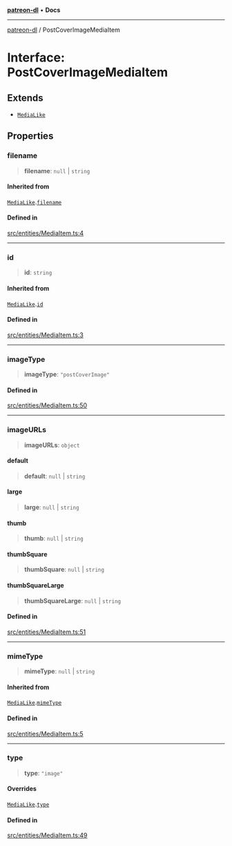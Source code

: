[**patreon-dl**](../README.md) • **Docs**

***

[patreon-dl](../README.md) / PostCoverImageMediaItem

# Interface: PostCoverImageMediaItem

## Extends

- [`MediaLike`](MediaLike.md)

## Properties

### filename

> **filename**: `null` \| `string`

#### Inherited from

[`MediaLike`](MediaLike.md).[`filename`](MediaLike.md#filename)

#### Defined in

[src/entities/MediaItem.ts:4](https://github.com/patrickkfkan/patreon-dl/blob/7c1cd2021db5cdb3733758940f1bc6aab660b08d/src/entities/MediaItem.ts#L4)

***

### id

> **id**: `string`

#### Inherited from

[`MediaLike`](MediaLike.md).[`id`](MediaLike.md#id)

#### Defined in

[src/entities/MediaItem.ts:3](https://github.com/patrickkfkan/patreon-dl/blob/7c1cd2021db5cdb3733758940f1bc6aab660b08d/src/entities/MediaItem.ts#L3)

***

### imageType

> **imageType**: `"postCoverImage"`

#### Defined in

[src/entities/MediaItem.ts:50](https://github.com/patrickkfkan/patreon-dl/blob/7c1cd2021db5cdb3733758940f1bc6aab660b08d/src/entities/MediaItem.ts#L50)

***

### imageURLs

> **imageURLs**: `object`

#### default

> **default**: `null` \| `string`

#### large

> **large**: `null` \| `string`

#### thumb

> **thumb**: `null` \| `string`

#### thumbSquare

> **thumbSquare**: `null` \| `string`

#### thumbSquareLarge

> **thumbSquareLarge**: `null` \| `string`

#### Defined in

[src/entities/MediaItem.ts:51](https://github.com/patrickkfkan/patreon-dl/blob/7c1cd2021db5cdb3733758940f1bc6aab660b08d/src/entities/MediaItem.ts#L51)

***

### mimeType

> **mimeType**: `null` \| `string`

#### Inherited from

[`MediaLike`](MediaLike.md).[`mimeType`](MediaLike.md#mimetype)

#### Defined in

[src/entities/MediaItem.ts:5](https://github.com/patrickkfkan/patreon-dl/blob/7c1cd2021db5cdb3733758940f1bc6aab660b08d/src/entities/MediaItem.ts#L5)

***

### type

> **type**: `"image"`

#### Overrides

[`MediaLike`](MediaLike.md).[`type`](MediaLike.md#type)

#### Defined in

[src/entities/MediaItem.ts:49](https://github.com/patrickkfkan/patreon-dl/blob/7c1cd2021db5cdb3733758940f1bc6aab660b08d/src/entities/MediaItem.ts#L49)
